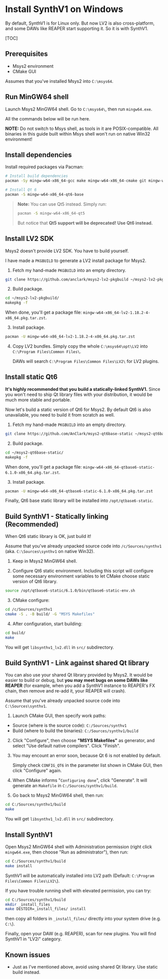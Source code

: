 # Install SynthV1 on Windows

By default, SynthV1 is for Linux only. But now LV2 is also cross-platform, and some DAWs like REAPER start supporting it. So it is with SynthV1.

[TOC]

## Prerequisites

- Msys2 environment
- CMake GUI

Assumes that you've installed Msys2 into `C:\msys64`.

## Run MinGW64 shell

Launch Msys2 MinGW64 shell. Go to `C:\msys64\`, then run `mingw64.exe`.

All the commands below will be run here.

**NOTE:** Do not switch to Msys shell, as tools in it are POSIX-compatible. All binaries in this guide built within Msys shell won't run on native Win32 environment!

## Install dependencies

Install required packages via Pacman:

```bash
# Install build dependencies
pacman -Sy mingw-w64-x86_64-gcc make mingw-w64-x86_64-cmake git mingw-w64-x86_64-python mingw-w64-x86_64-waf

# Install Qt 6
pacman -S mingw-w64-x86_64-qt6-base
```

> **Note:** You can use Qt5 instead. Simply run:
>
> ```bash
> pacman -S mingw-w64-x86_64-qt5
> ```
> 
> But notice that **Qt5 support will be deprecated! Use Qt6 instead.**

## Install LV2 SDK

Msys2 doesn't provide LV2 SDK. You have to build yourself.

I have made a `PKGBUILD` to generate a LV2 install package for Msys2.

1. Fetch my hand-made `PKGBUILD` into an empty directory.

```bash
git clone https://github.com/anclark/msys2-lv2-pkgbuild ~/msys2-lv2-pkgbuild/
```

2. Build package.

```bash
cd ~/msys2-lv2-pkgbuild/
makepkg -f
```

When done, you'll get a package file: ```mingw-w64-x86_64-lv2-1.18.2-4-x86_64.pkg.tar.zst```.

3. Install package.

```bash
pacman -U mingw-w64-x86_64-lv2-1.18.2-4-x86_64.pkg.tar.zst
```

4. Copy LV2 bundles. Simply copy the whole `C:\msys64\opt\LV2` into `C:\Program Files\Common Files\`. 

    DAWs will search `C:\Program Files\Common Files\LV2\` for LV2 plugins.

## Install static Qt6

**It's highly recommended that you build a statically-linked SynthV1.** Since you won't need to ship Qt library files with your distribution, it would be much more stable and portable. 

Now let's build a static version of Qt6 for Msys2. By default Qt6 is also unavailable, you need to build it from scratch as well.

1. Fetch my hand-made `PKGBUILD` into an empty directory.

```bash
git clone https://github.com/AnClark/msys2-qt6base-static ~/msys2-qt6base-static
```

2. Build package.

```bash
cd ~/msys2-qt6base-static/
makepkg -f
```

When done, you'll get a package file: ```mingw-w64-x86_64-qtbase6-static-6.1.0-x86_64.pkg.tar.zst```.

3. Install package.

```bash
pacman -U mingw-w64-x86_64-qtbase6-static-6.1.0-x86_64.pkg.tar.zst
```

Finally, Qt6 base static library will be installed into `/opt/qtbase6-static`.

## Build SynthV1 - Statically linking (Recommended)

When Qt6 static library is OK, just build it!

Assume that you've already unpacked source code into `/c/Sources/synthv1` (aka. `C:\Sources\synthv1` on native Win32).

1. Keep in Msys2 MinGW64 shell. 

2. Configure Qt6 static environment. Including this script will configure some necessary environment variables to let CMake choose static version of Qt6 library.

```bash
source /opt/qtbase6-static/6.1.0/bin/qtbase6-static-env.sh
```

3. CMake configure:

```bash
cd /c/Sources/synthv1
cmake -S . -B build/ -G "MSYS Makefiles"
```

4. After configuration, start building:

```bash
cd build/
make
```

You will get `libsynthv1_lv2.dll` in `src/` subdirectory.

## Build SynthV1 - Link against shared Qt library

You can also use your shared Qt library provided by Msys2. It would be easier to build or debug, but **you may meet bugs on some DAWs like REAPER** (for example, when you add a SynthV1 instance to REAPER's FX chain, then remove and re-add it, your REAPER will crash).

Assume that you've already unpacked source code into `C:\Sources\synthv1`.

1. Launch CMake GUI, then specify work paths:

- Source (where is the source code): `C:/Sources/synthv1`
- Build (where to build the binaries): `C:/Sources/synthv1/build`

2. Click "Configure", then choose **"MSYS Makefiles"** as generator, and select "Use default native compilers". Click "Finish".

3. You may encount an error soon, because Qt 6 is not enabled by default. 

    Simply check `CONFIG_QT6` in the parameter list shown in CMake GUI, then click "Configure" again.

4. When CMake informs "`Configuring done`", click "Generate". It will generate an `Makefile` in `C:/Sources/synthv1/build`.

5. Go back to Msys2 MinGW64 shell, then run:

```bash
cd C:/Sources/synthv1/build
make
```

You will get `libsynthv1_lv2.dll` in `src/` subdirectory.

## Install SynthV1

Open Msys2 MinGW64 shell with Administration permission (right click `mingw64.exe`, then choose "Run as administrator"), then run:

```bash
cd C:/Sources/synthv1/build
make install
```

SynthV1 will be automatically installed into LV2 path (Default: `C:\Program Files\Common Files\LV2\`).

If you have trouble running shell with elevated permission, you can try:

```bash
cd C:/Sources/synthv1/build
mkdir _install_files
make DESTDIR=_install_files/ install
```

then copy all folders in `_install_files/` directly into your system drive (e.g. `C:\`).

Finally, open your DAW (e.g. REAPER), scan for new plugins. You will find SynthV1 in "LV2i" category.

## Known issues

- Just as I've mentioned above, avoid using shared Qt library. Use static build instead.
